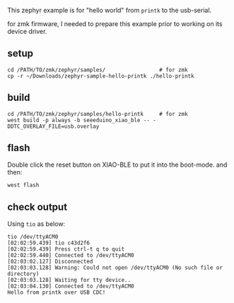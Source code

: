 This zephyr example is for "hello world" from `printk` to the usb-serial.

for zmk firmware, I needed to prepare this example prior to working on its device driver.


## setup
```
cd /PATH/TO/zmk/zephyr/samples/                 # for zmk
cp -r ~/Downloads/zephyr-sample-hello-printk ./hello-printk
```

## build
```
cd /PATH/TO/zmk/zephyr/samples/hello-printk     # for zmk
west build -p always -b seeeduino_xiao_ble -- -DDTC_OVERLAY_FILE=usb.overlay
```

## flash
Double click the reset button on XIAO-BLE to put it into the boot-mode.
and then:

```
west flash
```

## check output
Using `tio` as below:
```
tio /dev/ttyACM0
[02:02:59.439] tio c43d2f6
[02:02:59.439] Press ctrl-t q to quit
[02:02:59.440] Connected to /dev/ttyACM0
[02:03:02.127] Disconnected
[02:03:03.128] Warning: Could not open /dev/ttyACM0 (No such file or directory)
[02:03:03.128] Waiting for tty device..
[02:03:04.130] Connected to /dev/ttyACM0
Hello from printk over USB CDC!
```
